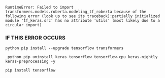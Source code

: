 ```RuntimeError: Failed to import transformers.models.roberta.modeling_tf_roberta because of the following error (look up to see its traceback):partially initialized module 'tf_keras.src' has no attribute 'utils' (most likely due to a circular import)```

### IF THIS ERROR OCCURS

```python pip install --upgrade tensorflow transformers```

``` python pip uninstall keras tensorflow tensorflow-cpu keras-nightly keras-preprocessing -y```

```pip install tensorflow```


